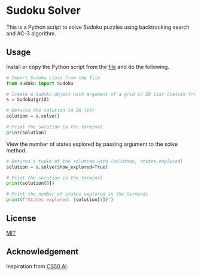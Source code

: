 # Sudoku Solver

This is a Python script to solve Sudoku puzzles using backtracking search and AC-3 algorithm.

## Usage
Install or copy the Python script from the [file](https://github.com/weien0905/sudoku_solver/blob/main/sudoku.py) and do the following.

```python
# Import Sudoku class from the file
from sudoku import Sudoku

# Create a Sudoku object with argument of a grid in 2D list (values from 1-9 and None for empty cells)
s = Sudoku(grid)

# Returns the solution in 2D list
solution = s.solve()

# Print the solution in the terminal
print(solution)
```

View the number of states explored by passing argument to the solve method.

```python
# Returns a tuple of the solution with (solution, states_explored)
solution = s.solve(show_explored=True)

# Print the solution in the terminal
print(solution[0])

# Print the number of states explored in the terminal
print(f"States explored: {solution[1]}")
```

## License
[MIT](https://github.com/weien0905/sudoku_solver/blob/main/LICENSE)

## Acknowledgement
Inspiration from [CS50 AI](https://cs50.harvard.edu/ai/2020/notes/3/).
